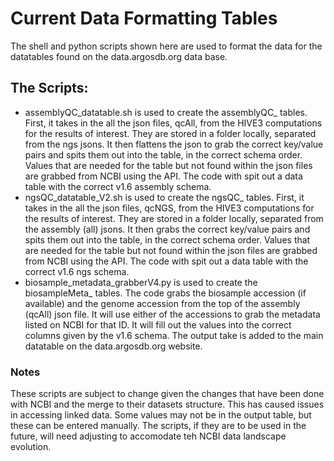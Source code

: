 # Current Data Formatting Tables
The shell and python scripts shown here are used to format the data for the datatables found on the data.argosdb.org data base.

## The Scripts:
- assemblyQC_datatable.sh is used to create the assemblyQC_ tables. First, it takes in the all the json files, qcAll, from the HIVE3 computations for the results of interest. They are stored in a folder locally, separated from the ngs jsons. It then flattens the json to grab the correct key/value pairs and spits them out into the table, in the correct schema order. Values that are needed for the table but not found within the json files are grabbed from NCBI using the API. The code with spit out a data table with the correct v1.6 assembly schema.
- ngsQC_datatable_V2.sh is used to create the ngsQC_ tables. First, it takes in the all the json files, qcNGS, from the HIVE3 computations for the results of interest. They are stored in a folder locally, separated from the assembly (all) jsons. It then grabs the correct key/value pairs and spits them out into the table, in the correct schema order. Values that are needed for the table but not found within the json files are grabbed from NCBI using the API. The code with spit out a data table with the correct v1.6 ngs schema.
- biosample_metadata_grabberV4.py is used to create the biosampleMeta_ tables. The code grabs the biosample accession (if available) and the genome accession from the top of the assembly (qcAll) json file. It will use either of the accessions to grab the metadata listed on NCBI for that ID. It will fill out the values into the correct columns given by the v1.6 schema. The output take is added to the main datatable on the data.argosdb.org website.

### Notes
These scripts are subject to change given the changes that have been done with NCBI and the merge to their datasets structure. This has caused issues in accessing linked data. Some values may not be in the output table, but these can be entered manually. The scripts, if they are to be used in the future, will need adjusting to accomodate teh NCBI data landscape evolution.
